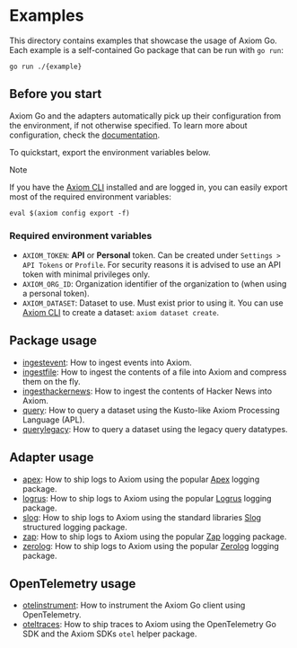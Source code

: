 # Examples

This directory contains examples that showcase the usage of Axiom Go. Each
example is a self-contained Go package that can be run with `go run`:

```shell
go run ./{example}
```

## Before you start

Axiom Go and the adapters automatically pick up their configuration from the
environment, if not otherwise specified. To learn more about configuration,
check the
[documentation](https://pkg.go.dev/github.com/axiomhq/axiom-go).

To quickstart, export the environment variables below.

> [!NOTE]
> If you have the [Axiom CLI](github.com/axiomhq/cli) installed and are logged
> in, you can easily export most of the required environment variables:
>
> ```shell
> eval $(axiom config export -f)
> ```

### Required environment variables

- `AXIOM_TOKEN`: **API** or **Personal** token. Can be created under
  `Settings > API Tokens` or `Profile`. For security reasons it is advised to
  use an API token with minimal privileges only.
- `AXIOM_ORG_ID`: Organization identifier of the organization to (when using a
  personal token).
- `AXIOM_DATASET`: Dataset to use. Must exist prior to using it. You can use
  [Axiom CLI](github.com/axiomhq/cli) to create a dataset:
  `axiom dataset create`.

## Package usage

- [ingestevent](ingestevent/main.go): How to ingest events into Axiom.
- [ingestfile](ingestfile/main.go): How to ingest the contents of a file into
  Axiom and compress them on the fly.
- [ingesthackernews](ingesthackernews/main.go): How to ingest the contents of
  Hacker News into Axiom.
- [query](query/main.go): How to query a dataset using the Kusto-like Axiom
  Processing Language (APL).
- [querylegacy](querylegacy/main.go): How to query a dataset using the legacy
  query datatypes.

## Adapter usage

- [apex](apex/main.go): How to ship logs to Axiom using the popular
  [Apex](https://github.com/apex/log) logging package.
- [logrus](logrus/main.go): How to ship logs to Axiom using the popular
  [Logrus](https://github.com/sirupsen/logrus) logging package.
- [slog](slog/main.go): How to ship logs to Axiom using the standard libraries
  [Slog](https://pkg.go.dev/log/slog) structured logging package.
- [zap](zap/main.go): How to ship logs to Axiom using the popular
  [Zap](https://github.com/uber-go/zap) logging package.
- [zerolog](zerolog/main.go): How to ship logs to Axiom using the popular
  [Zerolog](https://github.com/rs/zerolog) logging package.

## OpenTelemetry usage

- [otelinstrument](otelinstrument/main.go): How to instrument the Axiom Go
  client using OpenTelemetry.
- [oteltraces](oteltraces/main.go): How to ship traces to Axiom using the
  OpenTelemetry Go SDK and the Axiom SDKs `otel` helper package.
